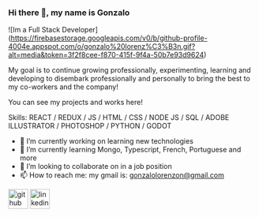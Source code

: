 ### Hi there 👋, my name is Gonzalo
![Im a Full Stack Developer]
(https://firebasestorage.googleapis.com/v0/b/github-profile-4004e.appspot.com/o/gonzalo%20lorenz%C3%B3n.gif?alt=media&token=3f2f8cee-f870-415f-9f4a-50b7e93d9624)

My goal is to continue growing professionally, experimenting, learning and developing to disembark professionally and personally to bring the best to my co-workers and the company!

You can see my projects and works here! 

Skills:  REACT / REDUX / JS / HTML / CSS / NODE JS /  SQL / ADOBE ILLUSTRATOR / PHOTOSHOP /  PYTHON / GODOT 

- 🔭 I’m currently working on learning new technologies  
- 🌱 I’m currently learning Mongo, Typescript, French, Portuguese and more 
- 👯 I’m looking to collaborate on in a job position 
- 📫 How to reach me: my gmail is: gonzalolorenzon@gmail.com 


[<img src='https://cdn.jsdelivr.net/npm/simple-icons@3.0.1/icons/github.svg' alt='github' height='40'>](https://github.com/Zalo7)  [<img src='https://cdn.jsdelivr.net/npm/simple-icons@3.0.1/icons/linkedin.svg' alt='linkedin' height='40'>](https://www.linkedin.com/in/www.linkedin.com/in/gonzalo-lorenzon-85b40a20b/)  






